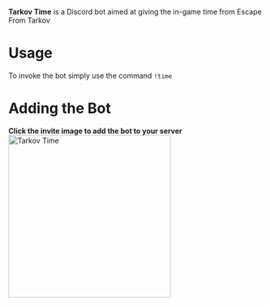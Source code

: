 **Tarkov Time** is a Discord bot aimed at giving the in-game time from Escape From Tarkov

# Usage

To invoke the bot simply use the command ``!time``

# Adding the Bot

**Click the invite image to add the bot to your server**
<br />
[<img width="320" height="" align="left" style="float: left; margin: 0 10px 0 0;" alt="Tarkov Time" src="https://github.com/Yorch82/Tarkov-Time-bot/blob/main/assets/invite.jpg" />](https://discord.com/api/oauth2/authorize?client_id=1080799187458867280&permissions=8&scope=bot%20applications.commands)
